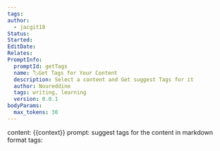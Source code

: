 ```yaml
---
tags: 
author:
  - jacgit18
Status: 
Started: 
EditDate: 
Relates: 
PromptInfo:
  promptId: getTags
  name: 🏷️Get Tags for Your Content
  description: Select a content and Get suggest Tags for it
  author: Noureddine
  tags: writing, learning
  version: 0.0.1
bodyParams:
  max_tokens: 30
---
```

content: 
{{context}}
prompt:
suggest tags for the content in markdown format
tags:
